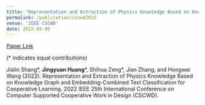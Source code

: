 ```yaml
---
title: "Representation and Extraction of Physics Knowledge Based on Knowledge Graph and Embedding-Combined Text Classification for Cooperative Learning"
permalink: /publication/cscwd2022
venue: 'IEEE CSCWD'
date: 2022-05-06
---
```


[Paper Link](https://ieeexplore.ieee.org/abstract/document/9776230/)

(* indicates equal contributions)

Jialin Shang\*, **Jingyuan Huang**\*, Shihua Zeng\*, Jian Zhang, and Hongwei Wang (2022). Representation and Extraction of Physics Knowledge Based on Knowledge Graph and Embedding-Combined Text Classification for Cooperative Learning. 2022 IEEE 25th International Conference on Computer Supported Cooperative Work in Design (CSCWD).